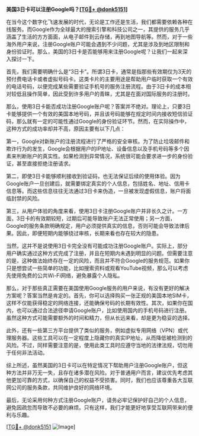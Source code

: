**美国3日卡可以注册Google吗？[[TG💪+ @donk5151](https://t.me/s/donk5151)]**

在当今这个数字化飞速发展的时代，无论是工作还是生活，我们都需要依赖各种在线服务。而Google作为全球最大的搜索引擎和科技公司之一，其提供的服务几乎涵盖了生活的方方面面，从电子邮件到云存储，再到地图导航等。然而，对于一些海外用户来说，注册Google账户可能会遇到不少问题，尤其是涉及到地区限制和身份验证时。那么，美国的3日卡是否能够用来注册Google呢？让我们一起来深入探讨一下。

首先，我们需要明确什么是“3日卡”。所谓3日卡，通常是指那些有效期仅为3天的预付费电话卡或者虚拟号码卡。这类卡片的主要用途是帮助用户临时获取一个有效的电话号码，以便完成某些需要验证手机号的服务注册流程。由于3日卡的成本相对较低且操作简单，因此受到许多用户的青睐，尤其是在面对国际服务的注册时。

那么，使用3日卡能否成功注册Google账户呢？答案并不绝对。理论上，只要3日卡能够提供一个有效的美国本地号码，并且该号码能够在规定时间内接收短信验证码，那么就有一定的可能性通过Google的身份验证环节。然而，在实际操作中，这种方式的成功率却并不高，原因主要有以下几点：

第一，Google对新账户的注册流程进行了严格的安全审核。为了防止垃圾邮件和欺诈行为的发生，Google会根据用户的IP地址、设备信息以及手机号码等多个因素来判断账户的真实性。如果检测到异常情况，系统很可能会要求进一步的身份验证，甚至直接拒绝注册请求。

第二，即使3日卡能够顺利接收到验证码，也无法保证后续的使用体验。因为Google账户一旦创建后，就需要绑定真实的个人信息，包括姓名、地址、信用卡信息等。而这些信息往往无法通过3日卡来伪造，一旦被发现虚假信息，账户将面临封禁的风险。

第三，从用户体验的角度来看，使用3日卡注册Google账户并非长久之计。一方面，3日卡的有效期较短，过期后可能导致账户无法正常使用；另一方面，Google的服务条款明确规定，用户必须提供真实的信息，否则可能会导致法律后果。因此，即便短期内能够绕过审核，长期来看也存在较大的隐患。

当然，这并不是说使用3日卡完全没有可能成功注册Google账户。实际上，部分用户确实通过这种方式完成了注册，并且在短期内未遇到明显的问题。但需要注意的是，这种做法始终存在一定的风险，而且并不符合Google的服务规范。如果你只是想尝试一些简单的功能，比如搜索资料或观看YouTube视频，那么可以考虑先使用免费的公共Wi-Fi网络，避免暴露个人隐私。

那么，对于那些真正需要在美国使用Google服务的用户来说，有没有更好的解决方案呢？答案当然是肯定的。首先，你可以选择购买一张正规的美国本地SIM卡，这样不仅能获得稳定的网络连接，还能确保号码的长期有效性。其次，如果你在国内，也可以通过合法途径申请Google账户，比如使用国内的手机号码进行注册。虽然这种方式可能需要额外的时间和精力，但从长远来看，却是更为稳妥的选择。

此外，还有一些第三方平台提供了类似的服务，例如虚拟专用网络（VPN）或代理服务器。这些工具可以在一定程度上隐藏你的真实IP地址，从而降低被检测到的风险。不过，同样需要注意的是，使用此类工具时应遵守当地的法律法规，切勿用于任何非法活动。

综上所述，虽然美国的3日卡可以在特定情况下帮助用户注册Google账户，但这种方法并非万无一失，且存在诸多潜在风险。对于普通用户而言，建议优先考虑其他更加可靠的方式，以确保自己的权益不受损害。同时，我们也应该尊重各大互联网公司的服务条款，共同维护良好的网络环境。

最后，无论采用何种方式注册Google账户，请务必牢记保护好自己的个人信息，避免因疏忽而导致不必要的麻烦。只有这样，我们才能更好地享受互联网带来的便利与乐趣。

[[TG💪+ @donk5151](https://t.me/s/donk5151) ![Image](https://i.postimg.cc/rwNCRYN7/Snipaste-2025-04-30-17-27-05.png)]